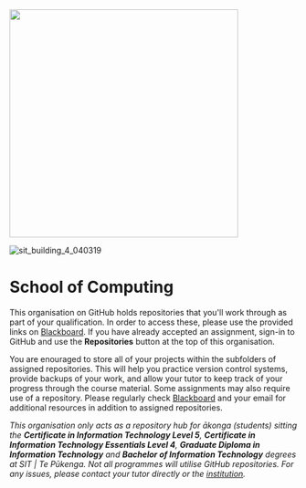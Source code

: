 <img src="https://www.sit.ac.nz/Portals/0/Upload/Images/Logos/SIT+TePukenga-Linera_White%20lg.png" width="400" />



![sit_building_4_040319](https://github.com/bitinvers/.github/assets/50429378/bd8434fe-9341-4789-aec0-3582ed7d6a6b)

# School of Computing

This organisation on GitHub holds repositories that you'll work through as part of your qualification. In order to access these, please use the provided links on [Blackboard](https://blackboard.sit.ac.nz). If you have already accepted an assignment, sign-in to GitHub and use the **Repositories** button at the top of this organisation.

You are enouraged to store all of your projects within the subfolders of assigned repositories. This will help you practice version control systems, provide backups of your work, and allow your tutor to keep track of your progress through the course material. Some assignments may also require use of a repository. Please regularly check [Blackboard](https://blackboard.sit.ac.nz/) and your email for additional resources in addition to assigned repositories.

*This organisation only acts as a repository hub for ākonga (students) sitting the **Certificate in Information Technology Level 5**, **Certificate in Information Technology Essentials Level 4**, **Graduate Diploma in Information Technology** and **Bachelor of Information Technology** degrees at SIT | Te Pūkenga. Not all programmes will utilise GitHub repositories. For any issues, please contact your tutor directly or the [institution](https://www.sit.ac.nz/).*
